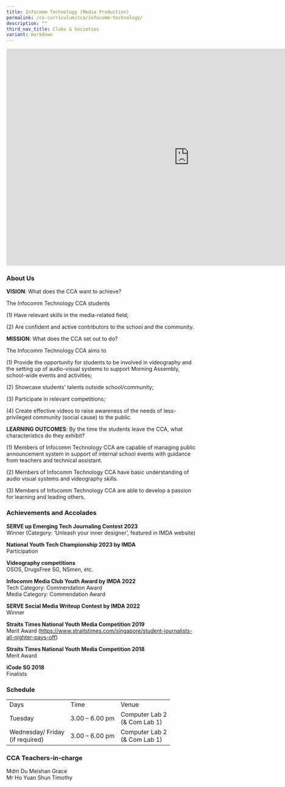 ```yaml
---
title: Infocomm Technology (Media Production)
permalink: /co-curriculum/cca/infocomm-technology/
description: ""
third_nav_title: Clubs & Societies
variant: markdown
---
```

<iframe allowfullscreen="true" height="569" width="960" frameborder="0" src="https://docs.google.com/presentation/d/1YOzuvRbKSmaRVl--NqZFqu0bYOhA-WwJY-9h1dV8Aw8/embed?start=true&amp;loop=true&amp;delayms=3000"></iframe>

### About Us

**VISION**: What does the CCA want to achieve?&nbsp;

The Infocomm Technology CCA students&nbsp;  

(1) Have relevant skills in the media-related field;&nbsp;

(2) Are confident and active contributors to the school and the community.

  

**MISSION**: What does the CCA set out to do?

The Infocomm Technology CCA aims to&nbsp;  

(1) Provide the opportunity for students to be involved in videography and the setting up of audio-visual systems to support Morning Assembly, school-wide events and activities;&nbsp;

(2) Showcase students’ talents outside school/community;&nbsp;

(3) Participate in relevant competitions;&nbsp;

(4) Create effective videos to raise awareness of the needs of less-privileged community (social cause) to the public.

  

**LEARNING OUTCOMES**: By the time the students leave the CCA, what characteristics do they exhibit?

(1) Members of Infocomm Technology CCA are capable of managing public announcement system in support of internal school events with guidance from teachers and technical assistant.&nbsp;  

(2) Members of Infocomm Technology CCA have basic understanding of audio visual systems and videography skills.&nbsp;

(3) Members of Infocomm Technology CCA are able to develop a passion for learning and leading others.



### Achievements and Accolades

**SERVE up Emerging Tech Journaling Contest 2023**<br>
Winner
(Category: ‘Unleash your inner designer’, featured in IMDA website)
					 
**National Youth Tech Championship 2023 by IMDA**<br>
Participation

**Videography competitions**<br>
OSOS, DrugsFree SG, NSmen, etc.

**Infocomm Media Club Youth Award by IMDA 2022**<br>
Tech Category: Commendation Award<br>
Media Category: Commendation Award

**SERVE Social Media Writeup Contest by IMDA 2022**<br>
Winner

**Straits Times National Youth Media Competition 2019**<br>
Merit Award
(https://www.straitstimes.com/singapore/student-journalists-all-nighter-pays-off)

**Straits Times National Youth Media Competition 2018** <br>
Merit Award

**iCode SG 2018** <br>
Finalists  
  

### Schedule

<table>
<tbody><tr>
<td>Days</td>
<td>Time</td>
<td>Venue</td>
</tr>
<tr>
<td rowspan="2">Tuesday</td>
<td rowspan="2">3.00 – 6.00 pm</td>
<td rowspan="2">Computer Lab 2<br>
(&amp; Com Lab 1)</td>
</tr>
<tr>



</tr>
<tr>
<td rowspan="2">Wednesday/ Friday<br>
(if required)</td>
<td rowspan="2">3.00 – 6.00 pm</td>
<td rowspan="2">Computer Lab 2<br>
(&amp; Com Lab 1)</td>
</tr>
</tbody></table>



### CCA Teachers-in-charge

Mdm Du Meishan Grace  <br>
Mr Ho Yuan Shun Timothy